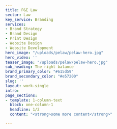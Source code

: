 ```yaml
---
title: P&E Law
sector: Law
key_service: Branding
services:
- Brand Strategy
- Brand Design
- Print Design
- Website Design
- Website Development
hero_image: "/uploads/pelaw/pelaw-hero.jpg"
hero_video: ''
teaser_image: "/uploads/pelaw/pelaw-hero.jpg"
sub_heading: The right balance
brand_primary_color: "#615d59"
brand_secondary_color: "#e57200"
slug: ''
layout: work-single
intro:
page_sections:
- template: 1-column-text
  block: one-column-1
  headline: 1/2
  content: "<strong>some more content</strong>"

---
```

